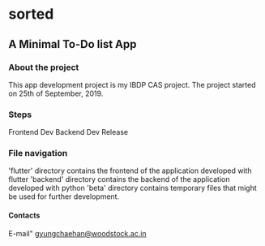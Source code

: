 # sorted
## A Minimal To-Do list App

### About the project
This app development project is my IBDP CAS project.
The project started on 25th of September, 2019.

### Steps 
Frontend Dev
Backend Dev
Release

### File navigation
'flutter' directory contains the frontend of the application developed with flutter
'backend' directory contains the backend of the application developed with python
'beta' directory contains temporary files that might be used for further development.

#### Contacts
E-mail" gyungchaehan@woodstock.ac.in